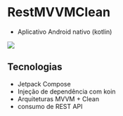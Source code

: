 # RestMVVMClean
- Aplicativo Android nativo (kotlin)

<img src="/assets/logo.png"/>

## Tecnologias
- Jetpack Compose
- Injeção de dependência com koin
- Arquiteturas MVVM + Clean
- consumo de REST API
